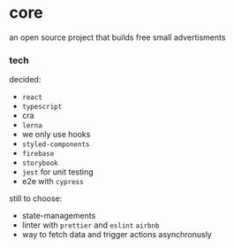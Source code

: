 # core
an open source project that builds free small advertisments

### tech

decided:
* `react`
* `typescript`
* cra
* `lerna`
* we only use hooks
* `styled-components`
* `firebase`
* `storybook`
* `jest` for unit testing 
* e2e with `cypress`

still to choose: 
* state-managements
* linter with `prettier` and `eslint` `airbnb`
* way to fetch data and trigger actions asynchronusly
